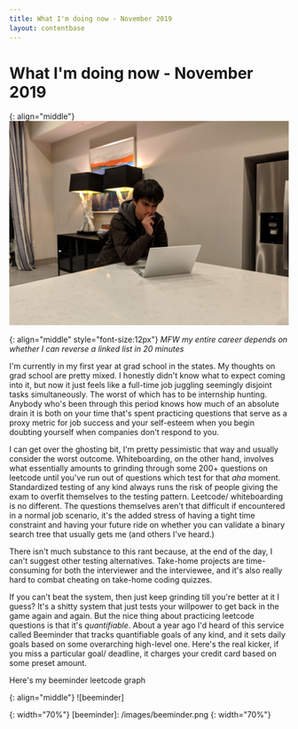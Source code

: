 ```yaml
---
title: What I'm doing now - November 2019
layout: contentbase
---
```

What I'm doing now - November 2019
======

{: align="middle"}
![now_page]

{: align="middle" style="font-size:12px"}
_MFW my entire career depends on whether I can reverse a linked list in 20 minutes_

I'm currently in my first year at grad school in the states. My thoughts on grad
school are pretty mixed. I honestly didn't know what to expect coming into it,
but now it just feels like a full-time job juggling seemingly disjoint tasks
simultaneously. The worst of which has to be internship hunting. Anybody who's
been through this period knows how much of an absolute drain it is both on your
time that's spent practicing questions that serve as a proxy metric for job
success and your self-esteem when you begin doubting yourself when companies
don't respond to you.

I can get over the ghosting bit, I'm pretty pessimistic that way and usually
consider the worst outcome. Whiteboarding, on the other hand, involves what
essentially amounts to grinding through some 200+ questions on leetcode until
you've run out of questions which test for that _aha_ moment. Standardized
testing of any kind always runs the risk of people giving the exam to overfit
themselves to the testing pattern. Leetcode/ whiteboarding is no different. The
questions themselves aren't that difficult if encountered in a normal job
scenario, it's the added stress of having a tight time constraint and having
your future ride on whether you can validate a binary search tree that usually
gets me (and others I've heard.)

There isn't much substance to this rant because, at the end of the day, I can't
suggest other testing alternatives. Take-home projects are time-consuming for
both the interviewer and the interviewee, and it's also really hard to combat
cheating on take-home coding quizzes.

If you can't beat the system, then just keep grinding till you're better at it I
guess? It's a shitty system that just tests your willpower to get back in the
game again and again. But the nice thing about practicing leetcode questions is
that it's _quantifiable_. About a year ago I'd heard of this service called
Beeminder that tracks quantifiable goals of any kind, and it sets daily goals
based on some overarching high-level one. Here's the real kicker, if you miss a
particular goal/ deadline, it charges your credit card based on some preset
amount.

Here's my beeminder leetcode graph

{: align="middle"}
![beeminder]

[now_page]: /images/now-2019-november.jpg
{: width="70%"}
[beeminder]: /images/beeminder.png
{: width="70%"}